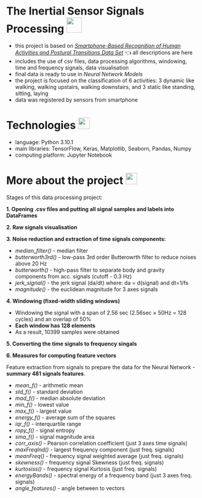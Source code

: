 <h1>
The Inertial Sensor Signals Processing
<img src="https://media.giphy.com/media/ClI4dtCC0E9AZsAVss/giphy.gif" width="40px">
</h1>

- this project is based on [*Smartphone-Based Recognition of Human Activities and Postural Transitions Data Set*](http://archive.ics.uci.edu/ml/datasets/smartphone-based+recognition+of+human+activities+and+postural+transitions) :point_left: all descriptions are here
- includes the use of csv files, data processing algorithms, windowing, time and frequency signals, data visualisation
- final data is ready to use in *Neural Network Models*
- the project is focused on the classification of 6 activities: 3 dynamic like walking, walking upstairs, walking downstairs, and 3 static like standing, sitting, laying
- data was registered by sensors from smartphone

<h1>
Technologies
<img src="https://media.giphy.com/media/Vf3ZKdillTMOOaOho0/giphy.gif" width="30px">
</h1>

- language: Python 3.10.1
- main libraries: TensorFlow, Keras, Matplotlib, Seaborn, Pandas, Numpy
- computing platform: Jupyter Notebook

<h1>
More about the project
<img src="https://media.giphy.com/media/KjDrmapQOXwK4r4gqZ/giphy.gif" width="30px">
</h1>

Stages of this data processing project:

**1. Opening .csv files and putting all signal samples and labels into DataFrames**

**2. Raw signals visualisation**

**3. Noise reduction and extraction of time signals components:**

- *median_filter()* - median filter
- *butterworth3rd()* - low-pass 3rd order Butterowrth filter to reduce noises above 20 Hz
- *butterworth()* - high-pass filter to separate body and gravity components from acc. signals (cutoff - 0.3 Hz)
- *jerk_signal()* - the jerk signal (da/dt) where: da = d(signal) and dt=1/fs
- *magnitude()* - the euclidean magnitude for 3 axes signals

**4. Windowing (fixed-width sliding windows)**

- Windowing the signal with a span of 2.56 sec (2.56sec × 50Hz = 128 cycles) and an overlap of 50%
- **Each window has 128 elements**
- As a result, 10399 samples were obtained

**5. Converting the time signals to frequency singals**

**6. Measures for computing feature vectors**

Feature extraction from signals to prepare the data for the Neural Network - **summary 481 signals features**.

- *mean_f()* - arithmetic mean
- *std_f()* - standard deviation
- *mad_f()* - median absolute deviation
- *min_f()* - lowest value 
- *max_f()* - largest value
- *energy_f()* - average sum of the squares
- *iqr_f()* - interquartile range
- *ropy_f()* - signal entropy
- *sma_f()* - signal magnitude area
- *corr_axis()* - Pearson correlation coefficient (just 3 axes time signals)
- *maxFreqInd()* - largest frequency component (just freq. signals)
- *meanFreq()* - frequency signal weighted average (just freq. signals)
- *skewness()* - frequency signal Skewness (just freq. signals)
- *kurtosiss()* - frequency signal Kurtosis (just freq. signals)
- *energyBands()* - spectral energy of a frequency band (just 3 axes freq. signals)
- *angle_features()* - angle between to vectors 









